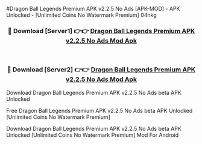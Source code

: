 #Dragon Ball Legends Premium APK v2.2.5 No Ads [APK-MOD] - APK Unlocked - [Unlimited Coins No Watermark Premium] 04nkg



<div align="center">

<h3>🔴 Download [Server1] 👉👉 <a href="https://momento.my/?title=Dragon_Ball_Legends_Premium_APK_v2.2.5_No_Ads">Dragon Ball Legends Premium APK v2.2.5 No Ads Mod Apk</a></h3><br>

<h3>🔴 Download [Server2] 👉👉 <a href="https://momento.my/?title=Dragon_Ball_Legends_Premium_APK_v2.2.5_No_Ads">Dragon Ball Legends Premium APK v2.2.5 No Ads Mod Apk</a></h3>
</div>



Download Dragon Ball Legends Premium APK v2.2.5 No Ads beta APK Unlocked

Free Dragon Ball Legends Premium APK v2.2.5 No Ads beta APK Unlocked [Unlimited Coins No Watermark Premium]

Download Dragon Ball Legends Premium APK v2.2.5 No Ads beta APK Unlocked [Unlimited Coins No Watermark Premium] Mod For Android
